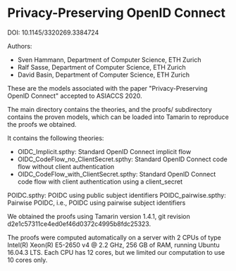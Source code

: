 Privacy-Preserving OpenID Connect
=========================================================================================

DOI: 10.1145/3320269.3384724

Authors:
- Sven Hammann, Department of Computer Science, ETH Zurich
- Ralf Sasse, Department of Computer Science, ETH Zurich
- David Basin, Department of Computer Science, ETH Zurich

These are the models associated with the paper "Privacy-Preserving OpenID Connect" 
accepted to ASIACCS 2020.

The main directory contains the theories, and the proofs/ subdirectory
contains the proven models, which can be loaded into Tamarin to reproduce
the proofs we obtained.

It contains the following theories:

- OIDC_Implicit.spthy: Standard OpenID Connect implicit flow
- OIDC_CodeFlow_no_ClientSecret.spthy: Standard OpenID Connect code flow without client authentication
- OIDC_CodeFlow_with_ClientSecret.spthy: Standard OpenID Connect code flow with client authentication using a client_secret

POIDC.spthy: POIDC using public subject identifiers
POIDC_pairwise.spthy: Pairwise POIDC, i.e., POIDC using pairwise subject identifiers

We obtained the proofs using Tamarin version 1.4.1, git revision d2e1c57311ce4ed0ef46d0372c4995b8fdc25323.

The proofs were computed automatically on a server with 2 CPUs of type Intel(R) Xeon(R) E5-2650 v4 @ 2.2 GHz, 256 GB of RAM, running Ubuntu 16.04.3 LTS. 
Each CPU has 12 cores, but we limited our computation to use 10 cores only.